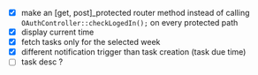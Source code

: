 -   [x] make an [get, post]_protected router method instead of calling `OAuthController::checkLogedIn();` on every protected path
-   [x] display current time
-   [x] fetch tasks only for the selected week
-   [x] different notification trigger than task creation (task due time)
-   [ ] task desc ?
